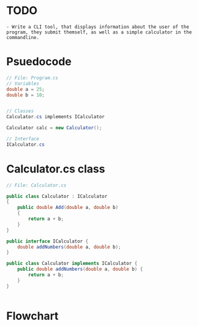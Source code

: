 # TODO
    - Write a CLI tool, that displays information about the user of the program, they submit themself, as well as a simple calculator in the commandline.

# Psuedocode

```csharp
// File: Program.cs
// Variables
double a = 25;
double b = 10;


// Classes
Calculator.cs implements ICalculator

Calculator calc = new Calculator();

// Interface
ICalculator.cs
```

# Calculator.cs class
```csharp
// File: Calculator.cs

public class Calculator : ICalculator 
{
    public double Add(double a, double b) 
    {
        return a + b;
    }
}
```

```java
public interface ICalculator {
    double addNumbers(double a, double b);
}

public class Calculator implements ICalculator {
    public double addNumbers(double a, double b) {
        return a + b;
    }
}



```


# Flowchart
